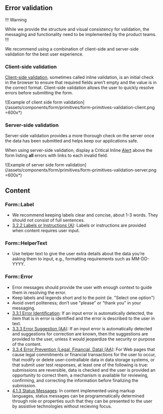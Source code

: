 ## Error validation

!!! Warning

While we provide the structure and visual consistency for validation, the messaging and functionality need to be implemented by the product teams.
!!!

We recommend using a combination of client-side and server-side validation for the best user experience.

### Client-side validation

[Client-side validation](https://developer.mozilla.org/en-US/docs/Learn/Forms/Form_validation), sometimes called inline validation, is an initial check in the browser to ensure that required fields aren’t empty and the value is in the correct format. Client-side validation allows the user to quickly resolve errors before submitting the form.

![Example of client side form validation](/assets/components/form/primitives/form-primitives-validation-client.png =600x*)

### Server-side validation

Server-side validation provides a more thorough check on the server once the data has been submitted and helps keep our applications safe.

When using server-side validation, display a Critical Inline [Alert](/components/alert) above the form listing **all** errors with links to each invalid field.

![Example of server side form validation](/assets/components/form/primitives/form-primitives-validation-server.png =600x*)

## Content

### Form::Label

- We recommend keeping labels clear and concise, about 1-3 words. They should not consist of full sentences.
- [3.2.2 Labels or Instructions (A)](https://www.w3.org/WAI/WCAG21/Understanding/labels-or-instructions.html): Labels or instructions are provided when content requires user input.

### Form::HelperText

- Use helper text to give the user extra details about the data you’re asking them to input, e.g., formatting requirements such as MM-DD-YYYY.

### Form::Error

- Error messages should provide the user with enough context to guide them in resolving the error.
- Keep labels and legends short and to the point (ie. "Select one option")
- Avoid overt politeness; don’t use "please" or "thank you" in your messaging.
- [3.3.1 Error Identification](https://www.w3.org/WAI/WCAG21/Understanding/error-identification.html): If an input error is automatically detected, the item that is in error is identified and the error is described to the user in text.
- [3.3.3 Error Suggestion (AA)](https://www.w3.org/WAI/WCAG21/Understanding/error-suggestion.html): If an input error is automatically detected and suggestions for correction are known, then the suggestions are provided to the user, unless it would jeopardize the security or purpose of the content.
- [3.3.4 Error Prevention (Legal, Financial, Data) (AA)](https://www.w3.org/WAI/WCAG21/Understanding/error-prevention-legal-financial-data.html): For Web pages that cause legal commitments or financial transactions for the user to occur, that modify or delete user-contrallable data in data storage systems, or that submit user test responses, at least one of the following is true: submissions are reversible, data is checked and the user is provided an opportunity to correct them, a mechanism is available for reviewing, confirming, and correcting the information before finalizing the submission.
- [4.1.3 Status Messages](https://www.w3.org/WAI/WCAG21/Understanding/status-messages.html): In content implemented using markup languages, status messages can be programmatically determined through role or properties such that they can be presented to the user by assistive technologies without recieving focus.
